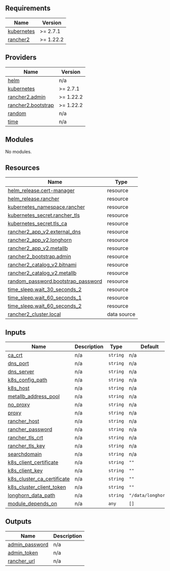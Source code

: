 ## Requirements

| Name | Version |
|------|---------|
| <a name="requirement_kubernetes"></a> [kubernetes](#requirement\_kubernetes) | >= 2.7.1 |
| <a name="requirement_rancher2"></a> [rancher2](#requirement\_rancher2) | >= 1.22.2 |

## Providers

| Name | Version |
|------|---------|
| <a name="provider_helm"></a> [helm](#provider\_helm) | n/a |
| <a name="provider_kubernetes"></a> [kubernetes](#provider\_kubernetes) | >= 2.7.1 |
| <a name="provider_rancher2.admin"></a> [rancher2.admin](#provider\_rancher2.admin) | >= 1.22.2 |
| <a name="provider_rancher2.bootstrap"></a> [rancher2.bootstrap](#provider\_rancher2.bootstrap) | >= 1.22.2 |
| <a name="provider_random"></a> [random](#provider\_random) | n/a |
| <a name="provider_time"></a> [time](#provider\_time) | n/a |

## Modules

No modules.

## Resources

| Name | Type |
|------|------|
| [helm_release.cert-manager](https://registry.terraform.io/providers/hashicorp/helm/latest/docs/resources/release) | resource |
| [helm_release.rancher](https://registry.terraform.io/providers/hashicorp/helm/latest/docs/resources/release) | resource |
| [kubernetes_namespace.rancher](https://registry.terraform.io/providers/hashicorp/kubernetes/latest/docs/resources/namespace) | resource |
| [kubernetes_secret.rancher_tls](https://registry.terraform.io/providers/hashicorp/kubernetes/latest/docs/resources/secret) | resource |
| [kubernetes_secret.tls_ca](https://registry.terraform.io/providers/hashicorp/kubernetes/latest/docs/resources/secret) | resource |
| [rancher2_app_v2.external_dns](https://registry.terraform.io/providers/rancher/rancher2/latest/docs/resources/app_v2) | resource |
| [rancher2_app_v2.longhorn](https://registry.terraform.io/providers/rancher/rancher2/latest/docs/resources/app_v2) | resource |
| [rancher2_app_v2.metallb](https://registry.terraform.io/providers/rancher/rancher2/latest/docs/resources/app_v2) | resource |
| [rancher2_bootstrap.admin](https://registry.terraform.io/providers/rancher/rancher2/latest/docs/resources/bootstrap) | resource |
| [rancher2_catalog_v2.bitnami](https://registry.terraform.io/providers/rancher/rancher2/latest/docs/resources/catalog_v2) | resource |
| [rancher2_catalog_v2.metallb](https://registry.terraform.io/providers/rancher/rancher2/latest/docs/resources/catalog_v2) | resource |
| [random_password.bootstrap_password](https://registry.terraform.io/providers/hashicorp/random/latest/docs/resources/password) | resource |
| [time_sleep.wait_30_seconds_2](https://registry.terraform.io/providers/hashicorp/time/latest/docs/resources/sleep) | resource |
| [time_sleep.wait_60_seconds_1](https://registry.terraform.io/providers/hashicorp/time/latest/docs/resources/sleep) | resource |
| [time_sleep.wait_60_seconds_2](https://registry.terraform.io/providers/hashicorp/time/latest/docs/resources/sleep) | resource |
| [rancher2_cluster.local](https://registry.terraform.io/providers/rancher/rancher2/latest/docs/data-sources/cluster) | data source |

## Inputs

| Name | Description | Type | Default | Required |
|------|-------------|------|---------|:--------:|
| <a name="input_ca_crt"></a> [ca\_crt](#input\_ca\_crt) | n/a | `string` | n/a | yes |
| <a name="input_dns_port"></a> [dns\_port](#input\_dns\_port) | n/a | `string` | n/a | yes |
| <a name="input_dns_server"></a> [dns\_server](#input\_dns\_server) | n/a | `string` | n/a | yes |
| <a name="input_k8s_config_path"></a> [k8s\_config\_path](#input\_k8s\_config\_path) | n/a | `string` | n/a | yes |
| <a name="input_k8s_host"></a> [k8s\_host](#input\_k8s\_host) | n/a | `string` | n/a | yes |
| <a name="input_metallb_address_pool"></a> [metallb\_address\_pool](#input\_metallb\_address\_pool) | n/a | `string` | n/a | yes |
| <a name="input_no_proxy"></a> [no\_proxy](#input\_no\_proxy) | n/a | `string` | n/a | yes |
| <a name="input_proxy"></a> [proxy](#input\_proxy) | n/a | `string` | n/a | yes |
| <a name="input_rancher_host"></a> [rancher\_host](#input\_rancher\_host) | n/a | `string` | n/a | yes |
| <a name="input_rancher_password"></a> [rancher\_password](#input\_rancher\_password) | n/a | `string` | n/a | yes |
| <a name="input_rancher_tls_crt"></a> [rancher\_tls\_crt](#input\_rancher\_tls\_crt) | n/a | `string` | n/a | yes |
| <a name="input_rancher_tls_key"></a> [rancher\_tls\_key](#input\_rancher\_tls\_key) | n/a | `string` | n/a | yes |
| <a name="input_searchdomain"></a> [searchdomain](#input\_searchdomain) | n/a | `string` | n/a | yes |
| <a name="input_k8s_client_certificate"></a> [k8s\_client\_certificate](#input\_k8s\_client\_certificate) | n/a | `string` | `""` | no |
| <a name="input_k8s_client_key"></a> [k8s\_client\_key](#input\_k8s\_client\_key) | n/a | `string` | `""` | no |
| <a name="input_k8s_cluster_ca_certificate"></a> [k8s\_cluster\_ca\_certificate](#input\_k8s\_cluster\_ca\_certificate) | n/a | `string` | `""` | no |
| <a name="input_k8s_cluster_client_token"></a> [k8s\_cluster\_client\_token](#input\_k8s\_cluster\_client\_token) | n/a | `string` | `""` | no |
| <a name="input_longhorn_data_path"></a> [longhorn\_data\_path](#input\_longhorn\_data\_path) | n/a | `string` | `"/data/longhorn"` | no |
| <a name="input_module_depends_on"></a> [module\_depends\_on](#input\_module\_depends\_on) | n/a | `any` | `[]` | no |

## Outputs

| Name | Description |
|------|-------------|
| <a name="output_admin_password"></a> [admin\_password](#output\_admin\_password) | n/a |
| <a name="output_admin_token"></a> [admin\_token](#output\_admin\_token) | n/a |
| <a name="output_rancher_url"></a> [rancher\_url](#output\_rancher\_url) | n/a |
